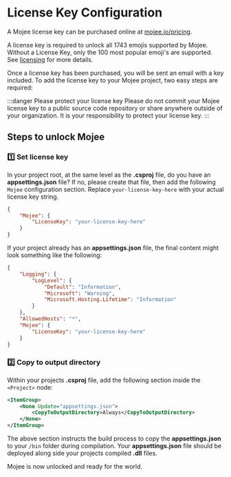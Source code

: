 # License Key Configuration

A Mojee license key can be purchased online at [mojee.io/pricing](https://mojee.io/pricing).

A license key is required to unlock all 1743 emojis supported by Mojee. Without a License Key, only the 100 most popular emoji's are supported. See [licensing](README.md#licensing) for more details.

Once a license key has been purchased, you will be sent an email with a key included. To add the license key to your Mojee project, two easy steps are required:

:::danger Please protect your license key
Please do not commit your Mojee license key to a public source code repository or share anywhere outside of your organization. It is your responsibility to protect your license key.
:::

## Steps to unlock Mojee

### :one: Set license key

In your project root, at the same level as the **.csproj** file, do you have an **appsettings.json** file? If no, please create that file, then add the following `Mojee` configuration section. Replace `your-license-key-here` with your actual license key string.

```json
{
    "Mojee": {
        "LicenseKey": "your-license-key-here"
    }
}
```

If your project already has an **appsettings.json** file, the final content might look something like the following:

```json
{
    "Logging": {
        "LogLevel": {
            "Default": "Information",
            "Microsoft": "Warning",
            "Microsoft.Hosting.Lifetime": "Information"
        }
    },
    "AllowedHosts": "*",
    "Mojee": {
        "LicenseKey": "your-license-key-here"
    }
}
```

### :two: Copy to output directory

Within your projects **.csproj** file, add the following section inside the `<Project>` node:

```xml
<ItemGroup>
    <None Update="appsettings.json">
        <CopyToOutputDirectory>Always</CopyToOutputDirectory>
    </None>
</ItemGroup>
```

The above section instructs the build process to copy the **appsettings.json** to your `/bin` folder during compilation. Your **appsettings.json** file should be deployed along side your projects compiled **.dll** files. 

Mojee is now unlocked and ready for the world.
